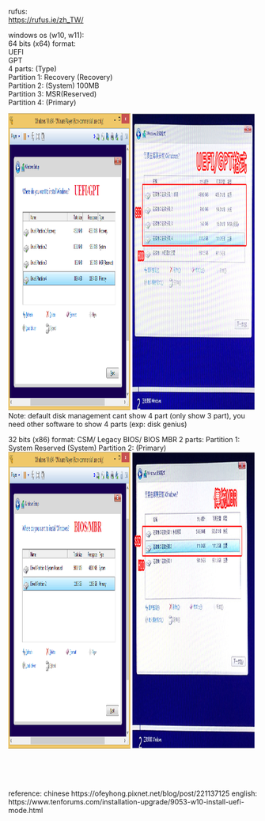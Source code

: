 rufus:  
https://rufus.ie/zh_TW/

windows os (w10, w11):  
64 bits (x64) format:  
UEFI  
GPT  
4 parts: (Type)  
Partition 1: Recovery (Recovery)  
Partition 2: (System) 100MB  
Partition 3: MSR(Reserved)  
Partition 4: (Primary)
<div >
<img src="https://github.com/kitleong97/software/blob/main/os/rufus/Windows%2010%20UEFI-GPT.png" width="49%" height="600px" alt="english uefi 64 bit" >
<img src="https://github.com/kitleong97/software/blob/main/os/rufus/1517043977-688010571.jpg" width="49%" height="600px" alt="chinese uefi 64 bit"  >  
</div>
Note:  
default disk management cant show 4 part (only show 3 part),  
you need other software to show 4 parts (exp: disk genius)  
<p></p>  
<p></p>  
<p></p>  
32 bits (x86) format:  
CSM/ Legacy BIOS/ BIOS  
MBR  
2 parts:  
Partition 1: System Reserved (System)  
Partition 2: (Primary)  
<div >
<img src="https://github.com/kitleong97/software/blob/main/os/rufus/Windows%2010%20BIOS-MBR.png" width="49%" height="600px" alt="english mbr 32 bit" >
<img src="https://github.com/kitleong97/software/blob/main/os/rufus/1517044875-722234276.jpg" width="49%" height="600px" alt="chinese mbr 32 bits"  >  
</div>
<p></p>  
<br>
<br>
<br>
<p></p>  
reference:  
chinese  
https://ofeyhong.pixnet.net/blog/post/221137125  
english:  
https://www.tenforums.com/installation-upgrade/9053-w10-install-uefi-mode.html  



